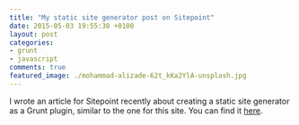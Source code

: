 ```yaml
---
title: "My static site generator post on Sitepoint"
date: 2015-05-03 19:55:30 +0100
layout: post
categories: 
- grunt
- javascript
comments: true
featured_image: ./mohammad-alizade-62t_kKa2YlA-unsplash.jpg
---
```


I wrote an article for Sitepoint recently about creating a static site generator as a Grunt plugin, similar to the one for this site. You can find it [here](http://www.sitepoint.com/building-static-site-generator-grunt-plugin/).
